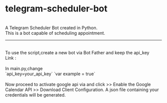 # telegram-scheduler-bot
<br/>
A Telegram Scheduler Bot created in Python.
<br/>
This is a bot capable of scheduling appointment.

<br/>
<hr/>
<br/>
To use the script,create a new bot via Bot Father and keep the api_key
<br/>
Link : <https://t.me/botfather>
<br/>
<br/>
In main.py,change
<br/>
`api_key=your_api_key`
`var example = true`
<br/>
<br/>
Now proceed to activate google api via <https://developers.google.com/calendar/quickstart/python> and click >> Enable the Google Calendar API >> Download Client Configuration. A json file containing your credentials will be generated.




